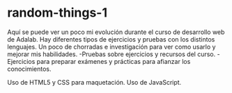 # random-things-1
Aquí se puede ver un poco mi evolución durante el curso de desarrollo web de Adalab. Hay diferentes tipos de ejercicios y pruebas con los distintos lenguajes. Un poco de chorradas e investigación para ver como usarlo y mejorar mis habilidades.
-Pruebas sobre ejercicios y recursos del curso.
-Ejercicios para preparar exámenes y prácticas para afianzar los conocimientos.

Uso de HTML5 y CSS para maquetación.
Uso de JavaScript.

